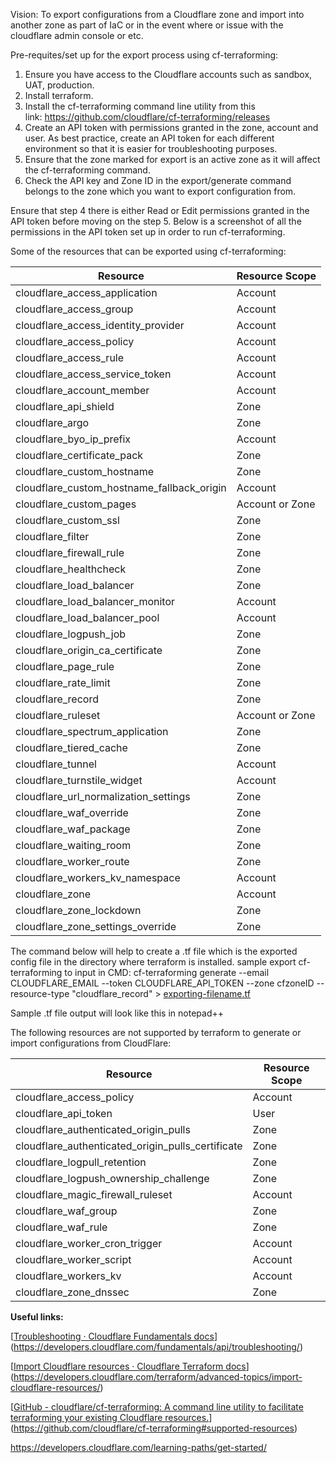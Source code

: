 Vision: To export configurations from a Cloudflare zone and import into another zone as part of IaC or in the event where or issue with the cloudflare admin console or etc.

Pre-requites/set up for the export process using cf-terraforming:

1. Ensure you have access to the Cloudflare accounts such as sandbox, UAT, production.
2. Install terraform.
3. Install the cf-terraforming command line utility from this link: https://github.com/cloudflare/cf-terraforming/releases
4. Create an API token with permissions granted in the zone, account and user. As best practice, create an API token for each different environment so that it is easier for troubleshooting purposes.
5. Ensure that the zone marked for export is an active zone as it will affect the cf-terraforming command.
6. Check the API key and Zone ID in the export/generate command belongs to the zone which you want to export configuration from.

Ensure that step 4 there is either Read or Edit permissions granted in the API token before moving on the step 5.
Below is a screenshot of all the permissions in the API token set up in order to run cf-terraforming.

Some of the resources that can be exported using cf-terraforming:
<html><body>
<!--StartFragment-->

Resource | Resource Scope
-- | --
cloudflare_access_application | Account
cloudflare_access_group | Account
cloudflare_access_identity_provider | Account
cloudflare_access_policy | Account
cloudflare_access_rule | Account
cloudflare_access_service_token | Account
cloudflare_account_member | Account
cloudflare_api_shield | Zone
cloudflare_argo | Zone
cloudflare_byo_ip_prefix | Account
cloudflare_certificate_pack | Zone
cloudflare_custom_hostname | Zone
cloudflare_custom_hostname_fallback_origin | Account
cloudflare_custom_pages | Account or Zone
cloudflare_custom_ssl | Zone
cloudflare_filter | Zone
cloudflare_firewall_rule | Zone
cloudflare_healthcheck | Zone
cloudflare_load_balancer | Zone
cloudflare_load_balancer_monitor | Account
cloudflare_load_balancer_pool | Account
cloudflare_logpush_job | Zone
cloudflare_origin_ca_certificate | Zone
cloudflare_page_rule | Zone
cloudflare_rate_limit | Zone
cloudflare_record | Zone
cloudflare_ruleset | Account or Zone
cloudflare_spectrum_application | Zone
cloudflare_tiered_cache | Zone
cloudflare_tunnel | Account
cloudflare_turnstile_widget | Account
cloudflare_url_normalization_settings | Zone
cloudflare_waf_override | Zone
cloudflare_waf_package | Zone
cloudflare_waiting_room | Zone
cloudflare_worker_route | Zone
cloudflare_workers_kv_namespace | Account
cloudflare_zone | Account
cloudflare_zone_lockdown | Zone
cloudflare_zone_settings_override | Zone

<!--EndFragment-->
</body>
</html>

The command below will help to create a .tf file which is the exported config file in the directory where terraform is installed.
sample export cf-terraforming to input in CMD:
cf-terraforming generate --email CLOUDFLARE_EMAIL --token CLOUDFLARE_API_TOKEN --zone cfzoneID -- resource-type "cloudflare_record" > [exporting-filename.tf](http://exporting-filename.tf/)

Sample .tf file output will look like this in notepad++


The following resources are not supported by terraform to generate or import configurations from CloudFlare:
<html><body>
<!--StartFragment-->

Resource | Resource Scope
-- | --
cloudflare_access_policy | Account
cloudflare_api_token | User
cloudflare_authenticated_origin_pulls | Zone
cloudflare_authenticated_origin_pulls_certificate | Zone
cloudflare_logpull_retention | Zone
cloudflare_logpush_ownership_challenge | Zone
cloudflare_magic_firewall_ruleset | Account
cloudflare_waf_group | Zone
cloudflare_waf_rule | Zone
cloudflare_worker_cron_trigger | Account
cloudflare_worker_script | Account
cloudflare_workers_kv | Account
cloudflare_zone_dnssec | Zone

<!--EndFragment-->
</body>
</html>


**Useful links:**

[[Troubleshooting · Cloudflare Fundamentals docs](https://developers.cloudflare.com/fundamentals/api/troubleshooting/)](https://developers.cloudflare.com/fundamentals/api/troubleshooting/)

[[Import Cloudflare resources · Cloudflare Terraform docs](https://developers.cloudflare.com/terraform/advanced-topics/import-cloudflare-resources/)](https://developers.cloudflare.com/terraform/advanced-topics/import-cloudflare-resources/)

[[GitHub - cloudflare/cf-terraforming: A command line utility to facilitate terraforming your existing Cloudflare resources.](https://github.com/cloudflare/cf-terraforming#supported-resources)](https://github.com/cloudflare/cf-terraforming#supported-resources)

https://developers.cloudflare.com/learning-paths/get-started/
